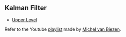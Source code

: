 ## Kalman Filter

- [Upper Level](README.md)

Refer to the Youtube [playlist](https://www.youtube.com/watch?v=CaCcOwJPytQ&t=3s) made by [Michel van Biezen](https://www.youtube.com/channel/UCiGxYawhEp4QyFcX0R60YdQ).
